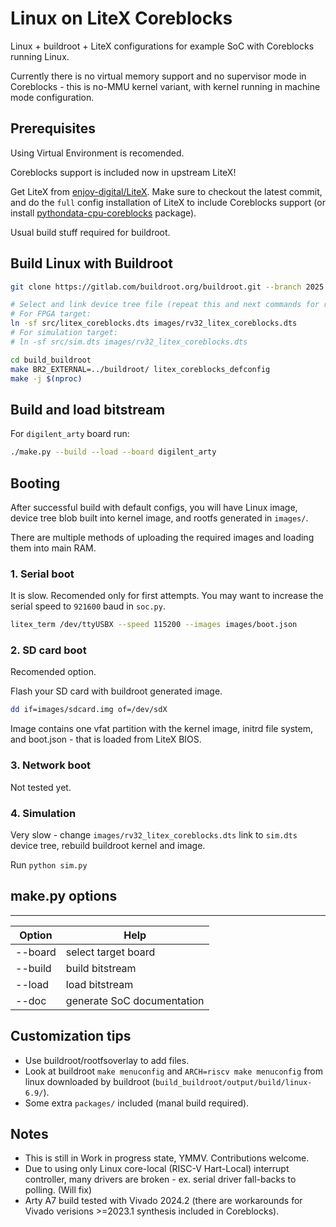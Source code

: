 Linux on LiteX Coreblocks
==========================

Linux + buildroot + LiteX configurations for example SoC with Coreblocks running Linux.

Currently there is no virtual memory support and no supervisor mode in Coreblocks - this is no-MMU kernel variant, with kernel running in machine mode configuration.

Prerequisites
------------

Using Virtual Environment is recomended.

Coreblocks support is included now in upstream LiteX!

Get LiteX from [enjoy-digital/LiteX](https://github.com/enjoy-digital/litex).
Make sure to checkout the latest commit, and do the `full` config installation of LiteX to include Coreblocks support (or install [pythondata-cpu-coreblocks](https://github.com/litex-hub/pythondata-cpu-coreblocks) package).

Usual build stuff required for buildroot.

Build Linux with Buildroot
--------------------------

```bash
git clone https://gitlab.com/buildroot.org/buildroot.git --branch 2025.08.x --depth 1 build_buildroot

# Select and link device tree file (repeat this and next commands for rtl/sim change) 
# For FPGA target:
ln -sf src/litex_coreblocks.dts images/rv32_litex_coreblocks.dts
# For simulation target:
# ln -sf src/sim.dts images/rv32_litex_coreblocks.dts

cd build_buildroot
make BR2_EXTERNAL=../buildroot/ litex_coreblocks_defconfig
make -j $(nproc)
```

Build and load bitstream
------------------------

For `digilent_arty` board run:

```bash
./make.py --build --load --board digilent_arty
```

Booting
-------

After successful build with default configs, you will have Linux image, device tree blob built into kernel image, and rootfs generated in `images/`.

There are multiple methods of uploading the required images and loading them into main RAM.

### 1. Serial boot

It is slow. Recomended only for first attempts. You may want to increase the serial speed to `921600` baud in `soc.py`.

```bash
litex_term /dev/ttyUSBX --speed 115200 --images images/boot.json
```

### 2. SD card boot

Recomended option.

Flash your SD card with buildroot generated image.
```bash
dd if=images/sdcard.img of=/dev/sdX
```

Image contains one vfat partition with the kernel image, initrd file system, and boot.json - that is loaded from LiteX BIOS.

### 3. Network boot

Not tested yet.


### 4. Simulation

Very slow - change `images/rv32_litex_coreblocks.dts` link to `sim.dts` device tree, rebuild buildroot kernel and image.

Run `python sim.py`

make.py options
---------------

-----
| Option | Help |
|---|---|
| --board | select target board |
| --build | build bitstream |
| --load | load bitstream |
| --doc | generate SoC documentation | 

Customization tips
------------------

* Use buildroot/rootfsoverlay to add files.
* Look at buildroot `make menuconfig` and `ARCH=riscv make menuconfig` from linux downloaded by buildroot (`build_buildroot/output/build/linux-6.9/`).
* Some extra `packages/` included (manal build required).

Notes
-----

* This is still in Work in progress state, YMMV. Contributions welcome.
* Due to using only Linux core-local (RISC-V Hart-Local) interrupt controller, many drivers are broken - ex. serial driver fall-backs to polling. (Will fix)
* Arty A7 build tested with Vivado 2024.2 (there are workarounds for Vivado verisions >=2023.1 synthesis included in Coreblocks).

